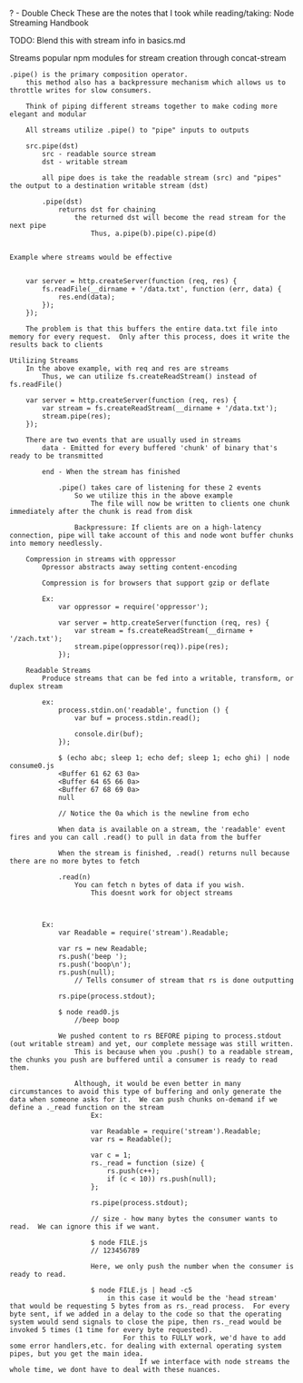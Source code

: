 ? - Double Check
These are the notes that I took while reading/taking:
Node Streaming Handbook

TODO:
	Blend this with stream info in basics.md

Streams
	popular npm modules for stream creation
		through
		concat-stream


	.pipe() is the primary composition operator.
		this method also has a backpressure mechanism which allows us to throttle writes for slow consumers.

		Think of piping different streams together to make coding more elegant and modular

		All streams utilize .pipe() to "pipe" inputs to outputs

		src.pipe(dst)
			src - readable source stream
			dst - writable stream

			all pipe does is take the readable stream (src) and "pipes" the output to a destination writable stream (dst)

			.pipe(dst)
				returns dst for chaining
					the returned dst will become the read stream for the next pipe
						Thus, a.pipe(b).pipe(c).pipe(d)


	Example where streams would be effective


		var server = http.createServer(function (req, res) {
		    fs.readFile(__dirname + '/data.txt', function (err, data) {
		        res.end(data);
		    });
		});

		The problem is that this buffers the entire data.txt file into memory for every request.  Only after this process, does it write the results back to clients

	Utilizing Streams
		In the above example, with req and res are streams
			Thus, we can utilize fs.createReadStream() instead of fs.readFile()

		var server = http.createServer(function (req, res) {
		    var stream = fs.createReadStream(__dirname + '/data.txt');
		    stream.pipe(res);
		});

		There are two events that are usually used in streams
			data - Emitted for every buffered 'chunk' of binary that's ready to be transmitted

			end - When the stream has finished

				.pipe() takes care of listening for these 2 events
					So we utilize this in the above example
						The file will now be written to clients one chunk immediately after the chunk is read from disk

					Backpressure: If clients are on a high-latency connection, pipe will take account of this and node wont buffer chunks into memory needlessly.

		Compression in streams with oppressor
			Opressor abstracts away setting content-encoding

			Compression is for browsers that support gzip or deflate

			Ex:
				var oppressor = require('oppressor');

				var server = http.createServer(function (req, res) {
				    var stream = fs.createReadStream(__dirname + '/zach.txt');
				    stream.pipe(oppressor(req)).pipe(res);
				});

		Readable Streams
			Produce streams that can be fed into a writable, transform, or duplex stream

			ex:
				process.stdin.on('readable', function () {
				    var buf = process.stdin.read();

				    console.dir(buf);
				});

				$ (echo abc; sleep 1; echo def; sleep 1; echo ghi) | node consume0.js 
				<Buffer 61 62 63 0a>
				<Buffer 64 65 66 0a>
				<Buffer 67 68 69 0a>
				null

				// Notice the 0a which is the newline from echo

				When data is available on a stream, the 'readable' event fires and you can call .read() to pull in data from the buffer

				When the stream is finished, .read() returns null because there are no more bytes to fetch

				.read(n)
					You can fetch n bytes of data if you wish.
						This doesnt work for object streams



			Ex:
				var Readable = require('stream').Readable;

				var rs = new Readable;
				rs.push('beep ');
				rs.push('boop\n');
				rs.push(null);
					// Tells consumer of stream that rs is done outputting

				rs.pipe(process.stdout);

				$ node read0.js
					//beep boop

				We pushed content to rs BEFORE piping to process.stdout (out writable stream) and yet, our complete message was still written.
					This is because when you .push() to a readable stream, the chunks you push are buffered until a consumer is ready to read them.

					Although, it would be even better in many circumstances to avoid this type of buffering and only generate the data when someone asks for it.  We can push chunks on-demand if we define a ._read function on the stream
						Ex:

						var Readable = require('stream').Readable;
						var rs = Readable();

						var c = 1;
						rs._read = function (size) {
						    rs.push(c++);
						    if (c < 10)) rs.push(null);
						};

						rs.pipe(process.stdout);

						// size - how many bytes the consumer wants to read.  We can ignore this if we want.

						$ node FILE.js
						// 123456789

						Here, we only push the number when the consumer is ready to read.

						$ node FILE.js | head -c5
							in this case it would be the 'head stream' that would be requesting 5 bytes from as rs._read process.  For every byte sent, if we added in a delay to the code so that the operating system would send signals to close the pipe, then rs._read would be invoked 5 times (1 time for every byte requested).
								For this to FULLY work, we'd have to add some error handlers,etc. for dealing with external operating system pipes, but you get the main idea.
									If we interface with node streams the whole time, we dont have to deal with these nuances.
	













